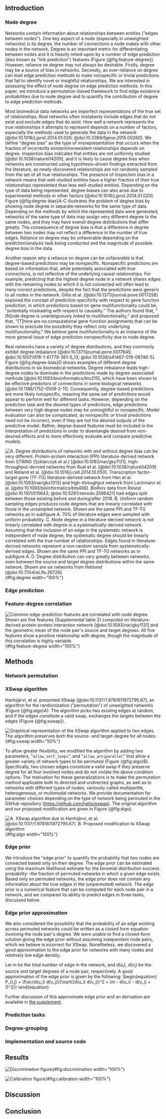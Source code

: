 ## Introduction

### Node degree

Networks contain information about relationships between entities ("edges between nodes").
One key aspect of a node (especially in unweighted networks) is its degree, the number of connections a node makes with other nodes in the network.
Degree is an important metric for differentiating between nodes and it is heavily relied-upon by a number of edge prediction (also known as "link prediction") features (Figure {@fig:feature-degree}).
However, reliance on degree may not always be desirable.
Firstly, degree may be a source of bias in networks.
Secondly, an over-reliance on degree can lead edge prediction methods to make nonspecific or trivial predictions  that fail to identify novel or insightful relationships.
We are interested in assessing the effect of node degree on edge prediction methods.
In this paper, we introduce a permutation-based framework to find edge existence probabilities due to node degree and to quantify the contribution of degree to edge prediction methods.

Most biomedical data networks are imperfect representations of the true set of relationships.
Real networks often mistakenly include edges that do not exist and exclude edges that do exist.
How well a network represents the true relationships it attempts to represent depends on a number of factors, especially the methods used to generate the data in the network [@doi:10.1016/j.jprot.2014.01.020; @doi:10.3389/fgene.2015.00260].
We define "degree bias" as the type of misrepresentation that occurs when the fraction of incorrectly existent/nonexistent relationships depends on degree.
Inspection bias indicates that entities are not uniformly studied [@doi:10.1038/nature04209], and it is likely to cause degree bias when networks are constructed using hypothesis-driven findings extracted from the literature, as newly-discovered relationships are not randomly sampled from the set of all true relationships.
The presence of inspection bias in a network means that well-studied entities have a higher fraction of their true relationships represented than less well-studied entities.
Depending on the type of data being represented, degree biases can also arise due to experimental methods or other factors [@doi:10.1016/j.jprot.2014.01.020].
Figure {@fig:degree-bias}A-C illustrates the problem of degree bias by showing node degree in separate networks for the same type of data.
Depending on the methods by which the represented data were generated, networks of the same type of data may assign very different degree to the same nodes, and they may have overall degree distributions that differ greatly.
The consequence of degree bias is that a difference in degree between two nodes may not reflect a difference in the number of true edges.
Reliance on degree may be unfavorable depending on the prediction/analysis task being conducted and the magnitude of possible degree bias in the data.

Another reason why a reliance on degree can be unfavorable is that degree-based predictions may be nonspecific.
Nonspecific predictions are based on information that, while potentially associated with true connections, is not reflective of the underlying causal relationships.
For example, predicting that the highest degree node in a network shares edges with the remaining nodes to which it is not connected will often lead to many correct predictions, despite the fact that the predictions were generic to all nodes in the network.
Gillis et al. [@doi:10.1371/journal.pone.0017258] explored the concept of prediction specificity with respect to gene function prediction, in which predictions based on gene multifunctionality could be, "potentially misleading with respect to causality."
The authors found that, "[N]ode degree is unambiguously linked to multifunctionality," and proposed that, "[T]here are no computational gene function assignments that can be shown to preclude the possibility they reflect only underlying multifunctionality."
We believe gene multifunctionality is an instance of the more general issue of edge prediction nonspecificity due to node degree.

Real networks have a variety of degree distributions, and they commonly exhibit degree imbalance [@doi:10.1371/journal.pone.0017645; @doi:10.1007/978-1-61779-361-5_13; @doi:10.1038/s41467-019-08746-5].
Figure {@fig:degree-bias}D shows examples of different degree distributions in six biomedical networks.
Degree imbalance leads high-degree nodes to dominate in the predictions made by degree-associated methods [@doi:10.1093/bioinformatics/btv215], which have been shown to be effective predictors of connections in some biological networks [@doi:10.1186/1752-0509-2-11].
Consequently, degree-based predictions are more likely nonspecific, meaning the same set of predictions would appear to perform well for different tasks.
However, depending on the prediction task and the desired types of predictions, edge predictions between very high degree nodes may be uninsightful or nonspecific.
Model evaluation can also be complicated, as nonspecific or trivial predictions need not be incorrect, even if they are not the desired outputs of the predictive model.
Rather, degree-based features must be included in the interpretation of predictions in order to disentangle desired from non-desired effects and to more effectively evaluate and compare predictive models.

![**A.** Degree distributions of networks with and without degree bias can be very different.
  Protein-protein interaction (PPI) literature-derived network from STRING (Szklarczyk et al.) [@doi:10.1093/nar/gky1131], high-throughput-derived networks from Rual et al. [@doi:10.1038/nature04209] and Rolland et al. [@doi:10.1016/j.cell.2014.10.050].
  Transcription factor-target gene (TF-TG) literature-derived network from Han et al. [@doi:10.1093/nar/gkx1013] and high-throughput network from Lachmann et al. [@doi:10.1093/bioinformatics/btq466].
  BioRxiv data from Rxivist [@doi:10.1101/515643; @doi:10.5281/zenodo.2566421] had edges split between those existing before and during/after 2018.
  **B.** Uniform random sampling edges produces node degrees that are linearly correlated with those in the unsampled network.
  Shown are the same PPI and TF-TG networks as in subfigure A.
  70% of literature edges were sampled with uniform probability.
  **C.** Node degree in a literature-derived network is not linearly correlated with degree in a systematically-derived network.
  Assuming that the inclusion of an edge in the systematic network is independent of node degree, the systematic degree should be linearly correlated with the true number of relationships.
  Edges found in literature-derived networks represent a non-random sample from systematically-derived edges.
  Shown are the same PPI and TF-TG networks as in subfigure A.
  **D.** Degree distribution can vary greatly between networks, even between the source and target degree distributions within the same network.
  Shown are six networks from Hetionet [@doi:10.7554/eLife.26726].
](https://github.com/greenelab/xswap-analysis/raw/ff5c45d1c42b52156eb939ab67ac69b082176a88/img/fig1.degree_bias.png){#fig:degree width="100%"}


### Edge prediction

### Feature-degree correlation

![Common edge-prediction features are correlated with node degree.
Shown are five features (Supplemental table 2) computed on literature-derived protein-protein interaction network [@doi:10.1093/nar/gky1131] and the geometric mean of the node pair's source and target degrees.
All five features show a positive relationship with degree, though the magnitude of this correlation is highly variable.](https://github.com/zietzm/xswap-analysis/raw/new-plots/img/fig2.feature_degree.png){#fig:feature-degree width="100%"}


## Methods

### Network permutation

### XSwap algorithm

Hanhijärvi, et al. presented XSwap [@doi:10.1137/1.9781611972795.67], an algorithm for the randomization ("permutation") of unweighted networks (Figure {@fig:algo}A).
The algorithm picks two existing edges at random, and if the edges constitute a valid swap, exchanges the targets between the edges (Figure {@fig:xswap}).

![Graphical representation of the XSwap algorithm applied to two edges.
The algorithm preserves both the source- and target-degree for all nodes.](images/xswap_figure.png){#fig:xswap width="50%"}

To allow greater flexibility, we modified the algorithm by adding two parameters, "`allow_self_loops`", and "`allow_antiparallel`" that allow a greater variety of network types to be permuted (Figure {@fig:algo}B).
Specifically, two chosen edges constitute a valid swap if they preserve degree for all four involved nodes and do not violate the above condition options.
The motivation for these generalizations is to make the permutation method applicable both to directed and undirected graphs, as well as to networks with different types of nodes, variously called multipartite, heterogeneous, or multimodal networks.
We provide documentation for parameter choices depending on the type of network being permuted in the GitHub repository (https://github.com/hetio/xswap).
The original algorithm and our proposed modification are given in Figure {@fig:algo}.

![
  **A.** XSwap algorithm due to Hanhijärvi, et al. [@doi:10.1137/1.9781611972795.67].
  **B.** Proposed modification to XSwap algorithm](images/xswap_algos.png){#fig:algo width="100%"}

### Edge prior

We introduce the "edge prior" to quantify the probability that two nodes are connected based only on their degree.
The edge prior can be estimated using the maximum likelihood estimate for the binomial distribution success probability--the fraction of permuted networks in which a given edge exists.
Based only on permuted networks, the edge prior does not contain any information about the true edges in the (unpermuted) network.
The edge prior is a numerical feature that can be computed for each node pair in a network, and we compared its ability to predict edges in three tasks, discussed below.

### Edge prior approximation

We also considered the possibility that the probability of an edge existing across permuted networks could be written as a closed form equation involving the node pair's degree.
We were unable to find a closed-form solution giving the edge prior without assuming independent node pairs, which we believe is incorrect for XSwap.
Nonetheless, we discovered a good approximation to the edge prior for networks with many nodes and relatively low edge density.

Let $m$ be the total number of edge in the network, and $d(u_i)$, $d(v_j)$ be the source and target degrees of a node pair, respectively.
A good approximation of the edge prior is given by the following:
\begin{equation}
    P_{i,j} = \frac{d(u_i) d(v_j)}{\sqrt{(d(u_i) d(v_j))^2 + (m - d(u_i) - d(v_j) + 1)^2}}
\end{equation}

Further discussion of this approximate edge prior and an derivation are available in [the supplement](#approx-prior-supp).

### Prediction tasks

### Degree-grouping

### Implementation and source code


## Results

![Discrimination figure](){#fig:discrimination width="100%"}

![Calibration figure](){#fig:calibration width="100%"}

## Discussion


## Conclusion
